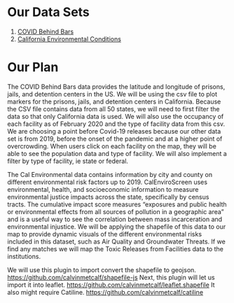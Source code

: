# Our Data Sets
1. [COVID Behind Bars](https://docs.google.com/spreadsheets/d/1X6uJkXXS-O6eePLxw2e4JeRtM41uPZ2eRcOA_HkPVTk/edit#gid=1197647409)
2. [California Environmental Conditions](https://data.ca.gov/dataset/calenviroscreen-3-0-results)

# Our Plan 
The COVID Behind Bars data provides the latitude and longitude of prisons, jails, and detention centers in the US. We will be using the csv file to plot markers 
for the prisons, jails, and detention centers in California. Because the CSV file contains data from all 50 states, we will need to first filter the data so that only California data is used. We will also use the occupancy of each facility as of February 2020 and the type of facility data from this csv. We are choosing a point before Covid-19 releases because our other data set is from 2019, before the onset of the pandemic and at a higher point of overcrowding. When users click on each facility on the map, they will be able to see the population data and type of facility. We will also implement a filter by type of facility, ie state or federal. 

The Cal Environmental data contains information by city and county on different environmental risk factors up to 2019. CalEnviroScreen uses environmental, health, and socioeconomic information to measure environmental justice impacts across the state, specifically by census tracts. The cumulative impact score measures “exposures and public health or environmental effects from all sources of pollution in a geographic area” and is a useful way to see the correlation between mass incarceration and environmental injustice. We will be applying the shapefile of this data to our map to provide dynamic visuals of the different environmental risks included in this dataset, such as Air Quality and Groundwater Threats. If we find any matches we will map the Toxic Releases from Facilities data to the institutions. 

We will use this plugin to import convert the shapefile to geojson. https://github.com/calvinmetcalf/shapefile-js Next, this plugin will let us import it into leaflet. 
https://github.com/calvinmetcalf/leaflet.shapefile It also might require Catiline. https://github.com/calvinmetcalf/catiline 
